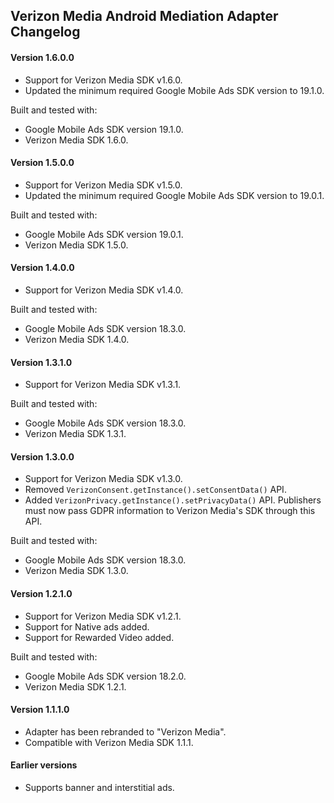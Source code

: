 ## Verizon Media Android Mediation Adapter Changelog

#### Version 1.6.0.0
- Support for Verizon Media SDK v1.6.0.
- Updated the minimum required Google Mobile Ads SDK version to 19.1.0.

Built and tested with:
- Google Mobile Ads SDK version 19.1.0.
- Verizon Media SDK 1.6.0.

#### Version 1.5.0.0
- Support for Verizon Media SDK v1.5.0.
- Updated the minimum required Google Mobile Ads SDK version to 19.0.1.

Built and tested with:
- Google Mobile Ads SDK version 19.0.1.
- Verizon Media SDK 1.5.0.

#### Version 1.4.0.0
- Support for Verizon Media SDK v1.4.0.

Built and tested with:
- Google Mobile Ads SDK version 18.3.0.
- Verizon Media SDK 1.4.0.

#### Version 1.3.1.0
- Support for Verizon Media SDK v1.3.1.

Built and tested with:
- Google Mobile Ads SDK version 18.3.0.
- Verizon Media SDK 1.3.1.

#### Version 1.3.0.0
- Support for Verizon Media SDK v1.3.0.
- Removed `VerizonConsent.getInstance().setConsentData()` API.
- Added `VerizonPrivacy.getInstance().setPrivacyData()` API. Publishers must now pass GDPR information to Verizon Media's SDK through this API.

Built and tested with:
- Google Mobile Ads SDK version 18.3.0.
- Verizon Media SDK 1.3.0.

#### Version 1.2.1.0
- Support for Verizon Media SDK v1.2.1.
- Support for Native ads added.
- Support for Rewarded Video added.

Built and tested with:
- Google Mobile Ads SDK version 18.2.0.
- Verizon Media SDK 1.2.1.

#### Version 1.1.1.0
- Adapter has been rebranded to "Verizon Media".
- Compatible with Verizon Media SDK 1.1.1.

#### Earlier versions
- Supports banner and interstitial ads.


